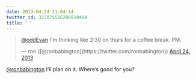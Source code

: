 ```yaml
---
date: 2013-04-24 11:04:14
twitter_id: 327075516286910464
title: ''
---
```


<blockquote class="twitter-tweet"><p lang="en" dir="ltr"><a href="https://twitter.com/oddEvan?ref_src=twsrc%5Etfw">@oddEvan</a> I&#39;m thinking like 2:30 on thurs for a coffee break. PM.</p>&mdash; ron ([@ronbabington](https://twitter.com/ronbabington)) <a href="https://twitter.com/ronbabington/status/326872607863472130?ref_src=twsrc%5Etfw">April 24, 2013</a></blockquote>
<script async src="https://platform.twitter.com/widgets.js" charset="utf-8"></script>

[@ronbabington](https://twitter.com/ronbabington) I’ll plan on it. Where’s good for you?
